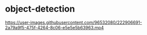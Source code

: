 # object-detection


https://user-images.githubusercontent.com/96532080/222906691-2a79a9f5-475f-4264-8c06-e5e5e5b63963.mp4

